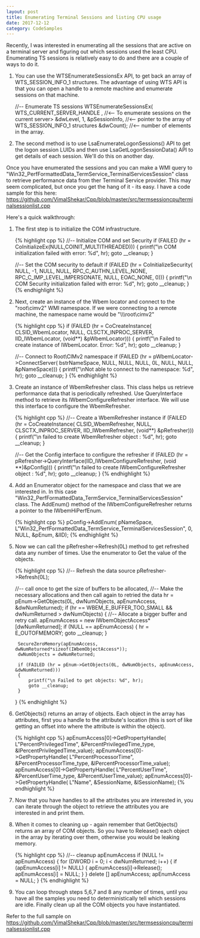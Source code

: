 ```yaml
---
layout: post
title: Enumerating Terminal Sessions and listing CPU usage
date: 2017-12-12
category: CodeSamples
---
```


Recently, I was interested in enumerating all the sessions that are active on a terminal server and figuring out which sessions used the least CPU. Enumerating TS sessions is relatively easy to do and there are a couple of ways to do it. 

1. You can use the WTSEnumerateSessionsEx API, to get back an array of WTS_SESSION_INFO_1 structures. The advantage of using WTS API is that you can open a handle to a remote machine and enumerate sessions on that machine.

    //-- Enumerate TS sessions
    WTSEnumerateSessionsEx( 
        WTS_CURRENT_SERVER_HANDLE ,  //<-- To enumerate sessions on the current server>
        &dwLevel, 
        1, 
        &pSessionInfo,  //<-- pointer to the array of WTS_SESSION_INFO_1 structures
        &dwCount);      //<-- number of elements in the array.


2. The second method is to use LsaEnumerateLogonSessions() API to get the logon session LUIDs and then use LsaGetLogonSessionData() API to get details of each session. We'll do this on another day.

Once you have enumerated the sessions and you can make a WMI query to "Win32_PerfFormattedData_TermService_TerminalServicesSession" class to retrieve performance data from ther Terminal Service provider. This may seem complicated, but once you get the hang of it - its easy. I have a code sample for this here: https://github.com/VimalShekar/Cpp/blob/master/src/termsessioncpu/terminalsessionlist.cpp


Here's a quick walkthrough:
1. The first step is to initialize the COM infrastructure.

    {% highlight cpp %}
    //-- Initialize COM and set Security 
    if (FAILED (hr = CoInitializeEx(NULL,COINIT_MULTITHREADED)))
    {
        printf("\n COM initialization failed with error: %d", hr);
        goto __cleanup;
    }

    //-- Set the COM security to default
    if (FAILED (hr = CoInitializeSecurity( NULL, -1, NULL, NULL, RPC_C_AUTHN_LEVEL_NONE, RPC_C_IMP_LEVEL_IMPERSONATE, NULL, EOAC_NONE, 0)))
    {
        printf("\n COM Security initialization failed with error: %d", hr);
        goto __cleanup;
    }
    {% endhighlight %}

2. Next, create an instance of the Wbem locator and connect to the "root\cimv2" WMI namespace. If we were connecting to a remote machine, the namespace name would be "\\\\<server>\\root\\cimv2"

    {% highlight cpp %}
    if (FAILED (hr = CoCreateInstance( CLSID_WbemLocator, NULL, CLSCTX_INPROC_SERVER, IID_IWbemLocator, (void**) &pWbemLocator)))
    {
        printf("\n Failed to create instance of IWbemLocator. Error: %d", hr);
        goto __cleanup;
    }

    //-- Connect to Root\CIMv2 namespace
    if (FAILED (hr = pWbemLocator->ConnectServer( bstrNameSpace, NULL, NULL, NULL, 0L, NULL, NULL, &pNameSpace)))
    {
        printf("\nNot able to connect to the namespace: %d", hr);
        goto __cleanup;
    }
    {% endhighlight %}

3. Create an instance of WbemRefresher class. This class helps us retrieve performance data that is periodically refreshed. Use QueryInterface method to retrieve its IWbemConfigureRefresher interface. We will use this interface to configure the WbemRefresher.

    {% highlight cpp %}
    //-- Create a WbemRefresher instance
    if (FAILED (hr = CoCreateInstance( CLSID_WbemRefresher, NULL, CLSCTX_INPROC_SERVER, IID_IWbemRefresher,  (void**) &pRefresher)))
    {
        printf("\n failed to create WbemRefresher object : %d", hr);
        goto __cleanup;
    }

    //-- Get the Config interface to configure the refresher
    if (FAILED (hr = pRefresher->QueryInterface(IID_IWbemConfigureRefresher, (void **)&pConfig)))
    {
        printf("\n failed to create IWbemConfigureRefresher object : %d", hr);
        goto __cleanup;
    }
    {% endhighlight %}

4. Add an Enumerator object for the namespace and class that we are interested in. In this case  "Win32_PerfFormattedData_TermService_TerminalServicesSession" class. The AddEnum() method of the IWbemConfigureRefresher returns a pointer to the IWbemHiPerfEnum.

    {% highlight cpp %}
    pConfig->AddEnum( pNameSpace, L"Win32_PerfFormattedData_TermService_TerminalServicesSession", 0, NULL, &pEnum, &lID);
    {% endhighlight %}

5. Now we can call the pRefresher->Refresh(0L) method to get refreshed data any number of times. Use the enumerator to Get the value of the objects. 

    {% highlight cpp %}
    //-- Refresh the data source
    pRefresher->Refresh(0L);

    //-- call once to get the size of buffers to be allocated, 
    //-- Make the necessary allocations and then call again to retried the data
    hr = pEnum->GetObjects(0L, dwNumObjects, apEnumAccess, &dwNumReturned);
    if (hr == WBEM_E_BUFFER_TOO_SMALL && dwNumReturned > dwNumObjects)
    {
        //-- Allocate a bigger buffer and retry call.
        apEnumAccess = new IWbemObjectAccess*[dwNumReturned];
        if (NULL == apEnumAccess)
        {
            hr = E_OUTOFMEMORY;
            goto __cleanup;
        }

        SecureZeroMemory(apEnumAccess, dwNumReturned*sizeof(IWbemObjectAccess*));
        dwNumObjects = dwNumReturned;

        if (FAILED (hr = pEnum->GetObjects(0L, dwNumObjects, apEnumAccess, &dwNumReturned)))
        {
            printf("\n Failed to get objects: %d", hr);
            goto __cleanup;
        }
    } 
    {% endhighlight %}

6. GetObjects() returns an array of objects. Each object in the array has attributes, first you a handle to the attribute's location (this is sort of like getting an offset into where the attribute is within the object). 

    {% highlight cpp %}
    apEnumAccess[0]->GetPropertyHandle( L"PercentPrivilegedTime", &PercentPrivilegedTime_type, &lPercentPrivilegedTime_value);
    apEnumAccess[0]->GetPropertyHandle( L"PercentProcessorTime", &PercentProcessorTime_type, &lPercentProcessorTime_value);
    apEnumAccess[0]->GetPropertyHandle( L"PercentUserTime", &PercentUserTime_type, &lPercentUserTime_value);
    apEnumAccess[0]->GetPropertyHandle( L"Name", &SessionName, &lSessionName);
    {% endhighlight %}

7. Now that you have handles to all the attributes you are interested in, you can iterate through the object to retrieve the attributes you are interested in and print them.

8. When it comes to cleaning up - again remember that  GetObjects() returns an array of COM objects. So you have to Release() each object in the array by iterating over them, otherwise you would be leaking memory.

    {% highlight cpp %}
    //-- cleanup apEnumAccess
    if (NULL != apEnumAccess)
    {
        for (DWORD i = 0; i < dwNumReturned; i++)
        {
            if (apEnumAccess[i] != NULL)
            {
                apEnumAccess[i]->Release();
                apEnumAccess[i] = NULL;
            }
        }
        delete [] apEnumAccess;
        apEnumAccess = NULL;
    }
    {% endhighlight %}
    
9. You can loop through steps 5,6,7 and 8 any number of times, until you have all the samples you need to deterministically tell which sessions are idle. Finally clean up all the COM objects you have instantiated.

Refer to the full sample on  https://github.com/VimalShekar/Cpp/blob/master/src/termsessioncpu/terminalsessionlist.cpp
